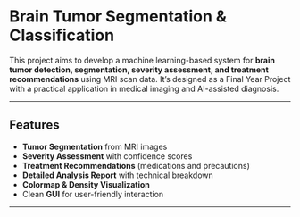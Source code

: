 #  Brain Tumor Segmentation & Classification

This project aims to develop a machine learning-based system for **brain tumor detection, segmentation, severity assessment, and treatment recommendations** using MRI scan data. It’s designed as a Final Year Project with a practical application in medical imaging and AI-assisted diagnosis.

---

##  Features

-  **Tumor Segmentation** from MRI images  
-  **Severity Assessment** with confidence scores  
-  **Treatment Recommendations** (medications and precautions)  
-  **Detailed Analysis Report** with technical breakdown  
-  **Colormap & Density Visualization**  
-  Clean **GUI** for user-friendly interaction  

---



